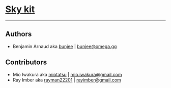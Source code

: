 # [Sky kit](http://omega.gg/Sky)
---

## Authors

- Benjamin Arnaud aka [bunjee](http://bunjee.me) | <bunjee@omega.gg>


## Contributors

- Mio Iwakura aka [miotatsu](http://miotatsu.github.io) | <mio.iwakura@gmail.com>
- Ray Imber aka [rayman22201](https://github.com/rayman22201) | <rayimber@gmail.com>
